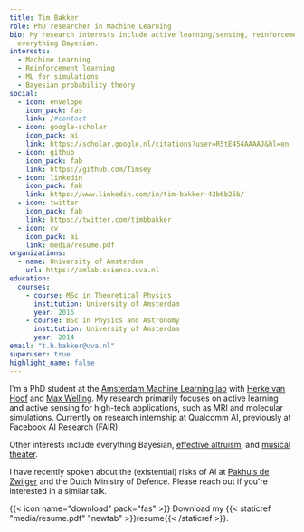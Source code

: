 ```yaml
---
title: Tim Bakker
role: PhD researcher in Machine Learning
bio: My research interests include active learning/sensing, reinforcement learning, ML for simulations, and
  everything Bayesian.
interests: 
  - Machine Learning
  - Reinforcement learning
  - ML for simulations
  - Bayesian probability theory
social:
  - icon: envelope
    icon_pack: fas
    link: /#contact
  - icon: google-scholar
    icon_pack: ai
    link: https://scholar.google.nl/citations?user=R5tE454AAAAJ&hl=en
  - icon: github
    icon_pack: fab
    link: https://github.com/Timsey
  - icon: linkedin
    icon_pack: fab
    link: https://www.linkedin.com/in/tim-bakker-42b6b25b/
  - icon: twitter
    icon_pack: fab
    link: https://twitter.com/timbbakker
  - icon: cv
    icon_pack: ai
    link: media/resume.pdf
organizations:
  - name: University of Amsterdam
    url: https://amlab.science.uva.nl
education:
  courses:
    - course: MSc in Theoretical Physics
      institution: University of Amsterdam
      year: 2016
    - course: BSc in Physics and Astronomy
      institution: University of Amsterdam
      year: 2014
email: "t.b.bakker@uva.nl"
superuser: true
highlight_name: false
---
```

I'm a PhD student at the [Amsterdam Machine Learning lab](https://amlab.science.uva.nl) with [Herke van Hoof](https://staff.fnwi.uva.nl/h.c.vanhoof/homepage/) and [Max Welling](https://staff.fnwi.uva.nl/m.welling/). My research primarily focuses on active learning and active sensing for high-tech applications, such as MRI and molecular simulations. Currently on research internship at Qualcomm AI, previously at Facebook AI Research (FAIR).

Other interests include everything Bayesian, [effective altruism](https://www.eaamsterdam.org/), and [musical theater](https://www.hetaspk.nl/).

I have recently spoken about the (existential) risks of AI at [Pakhuis de Zwijger](https://dezwijger.nl/programma/existential-risks-of-artificial-intelligence) and the Dutch Ministry of Defence. Please reach out if you're interested in a similar talk.

{{< icon name="download" pack="fas" >}} Download my {{< staticref "media/resume.pdf" "newtab" >}}resume{{< /staticref >}}.
